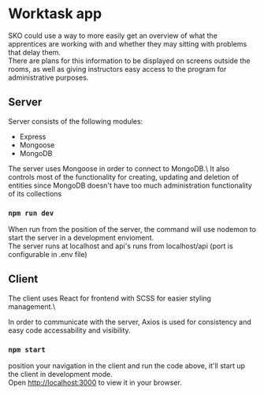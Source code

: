# Worktask app
SKO could use a way to more easily get an overview of what the apprentices are working with and whether they may sitting with problems that delay them.<br>
There are plans for this information to be displayed on screens outside the rooms, as well as giving instructors easy access to the program for administrative purposes.



## Server
Server consists of the following modules:
* Express
* Mongoose
* MongoDB

The server uses Mongoose in order to connect to MongoDB.\ 
It also controls most of the functionality for creating, updating and deletion of entities since MongoDB doesn't have too much administration functionality of its collections

### `npm run dev`
When run from the position of the server, the command will use nodemon to start the server in a development envioment.\
The server runs at localhost and api's runs from localhost/api (port is configurable in .env file)

## Client
The client uses React for frontend with SCSS for easier styling management.\

In order to communicate with the server, Axios is used for consistency and easy code accessability and visibility.
### `npm start`

position your navigation in the client and run the code above, it'll start up the client in development mode.\
Open [http://localhost:3000](http://localhost:3000) to view it in your browser.
